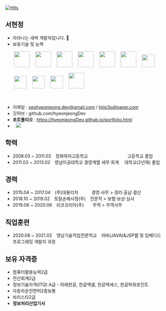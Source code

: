 [![Hits](https://hits.seeyoufarm.com/api/count/incr/badge.svg?url=https://github.com/hyeonjeongDev&count_bg=%23FFBDD3&title_bg=%236A6A6A&icon=github.svg&icon_color=%23E7E7E7&title=hits&edge_flat=false)](https://hits.seeyoufarm.com)

## 서현정
* 자라나는 새싹 개발자입니다. :seedling:
* 보유기술 및 능력
<p>
　　<img src="https://user-images.githubusercontent.com/69497834/104555313-fe77d180-5680-11eb-829f-25031c4aa08c.jpg" height="50px">　
<img src="https://user-images.githubusercontent.com/69497834/104555779-ccb33a80-5681-11eb-8f25-669f0e7211d3.jpg" height="50px">　
<img src="https://user-images.githubusercontent.com/69497834/104555792-cf159480-5681-11eb-84e5-a5a54a36449d.jpg" height="50px">　
<img src="https://user-images.githubusercontent.com/69497834/104555788-ce7cfe00-5681-11eb-9386-35fb7e095f0d.jpg" height="50px">　
<img src="https://user-images.githubusercontent.com/69497834/104555794-cf159480-5681-11eb-9830-38d30e6a616e.jpg" height="50px">　
<img src="https://user-images.githubusercontent.com/69497834/104555790-ce7cfe00-5681-11eb-835f-b1c3245c7e30.jpg" height="50px">　
<img src="https://user-images.githubusercontent.com/69497834/104555798-cfae2b00-5681-11eb-9124-f82a5f9a779a.jpg" height="40px">　
</p>
<p>
　　<img src="https://user-images.githubusercontent.com/69497834/104558009-7ba54580-5685-11eb-9f99-f51e24136268.jpeg" height="40px">　
<img src="https://user-images.githubusercontent.com/69497834/104556895-af7f6b80-5683-11eb-8b82-cc6f623312d8.jpg" height="40px">　
<img src="https://user-images.githubusercontent.com/69497834/104555783-cde46780-5681-11eb-8935-390deb6c7d6c.jpg" height="40px">　
<img src="https://user-images.githubusercontent.com/69497834/104555786-cde46780-5681-11eb-85d0-f07f269356e5.jpg" height="50px">
</p>

<br/>

* 이메일 : seohyeonjeong.dev@gmail.com / hiiio3o@naver.com
* 깃허브 : github.com/hyeonjeongDev
* __포트폴리오__ : https://hyeonjeongDev.github.io/portfolio.html
* <a href="https://instagram.com/hiiio3o">
    <img 
        src="http://img.shields.io/badge/-Instagram-pink?style=flat&logo=Instagram&link=https://instagram.com/hiiio3o/"
        style="height : auto; margin-left : 10px; margin-right : 10px;"/>
</a>

## 학력
* 2008.03 ~ 2011.02　정화여자고등학교　　　　　　　　　고등학교 졸업
* 2011.03 ~ 2013.02　영남이공대학교 경영계열 세무·회계 　대학교(2년제) 졸업

## 경력
* 2015.04 ~ 2017.04　(주)대봉리치　　　경영·사무 > 경리·출납·결산
* 2018.10 ~ 2019.02　토탈손해사정(주)　전문직 > 보험·보상·심사
* 2019.06 ~ 2020.06　리코코리아(주)　　무역 > 무역사무

## 직업훈련
* 2020.08 ~ 2021.02　영남기술직업전문학교　자바(JAVA)&JSP웹 및 임베디드 프로그래밍 개발자 과정

## 보유 자격증
* 컴퓨터활용능력2급
* 전산회계2급
* 정보기술자격(ITQ) A급 - 아래한글, 한글엑셀, 한글엑세스, 한글파워포인트
* 자동차운전면허2종보통
* 바리스타2급
* __정보처리산업기사__

<!--
**hyeonjeongDev/hyeonjeongDev** is a ✨ _special_ ✨ repository because its `README.md` (this file) appears on your GitHub profile.

Here are some ideas to get you started:

- 🔭 I’m currently working on ...
- 🌱 I’m currently learning ...
- 👯 I’m looking to collaborate on ...
- 🤔 I’m looking for help with ...
- 💬 Ask me about ...
- 📫 How to reach me: ...
- 😄 Pronouns: ...
- ⚡ Fun fact: ...
-->
